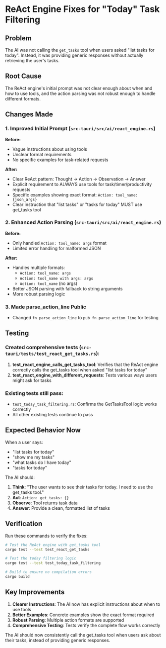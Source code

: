 # ReAct Engine Fixes for "Today" Task Filtering

## Problem

The AI was not calling the `get_tasks` tool when users asked "list tasks for today". Instead, it was providing generic responses without actually retrieving the user's tasks.

## Root Cause

The ReAct engine's initial prompt was not clear enough about when and how to use tools, and the action parsing was not robust enough to handle different formats.

## Changes Made

### 1. Improved Initial Prompt (`src-tauri/src/ai/react_engine.rs`)

**Before:**

- Vague instructions about using tools
- Unclear format requirements
- No specific examples for task-related requests

**After:**

- Clear ReAct pattern: Thought -> Action -> Observation -> Answer
- Explicit requirement to ALWAYS use tools for task/timer/productivity requests
- Specific examples showing exact format: `Action: tool_name: {json_args}`
- Clear instruction that "list tasks" or "tasks for today" MUST use get_tasks tool

### 2. Enhanced Action Parsing (`src-tauri/src/ai/react_engine.rs`)

**Before:**

- Only handled `Action: tool_name: args` format
- Limited error handling for malformed JSON

**After:**

- Handles multiple formats:
  - `Action: tool_name: args`
  - `Action: tool_name with args: args`
  - `Action: tool_name` (no args)
- Better JSON parsing with fallback to string arguments
- More robust parsing logic

### 3. Made parse_action_line Public

- Changed `fn parse_action_line` to `pub fn parse_action_line` for testing

## Testing

### Created comprehensive tests (`src-tauri/tests/test_react_get_tasks.rs`):

1. **test_react_engine_calls_get_tasks_tool**: Verifies that the ReAct engine correctly calls the get_tasks tool when asked "list tasks for today"
2. **test_react_engine_with_different_requests**: Tests various ways users might ask for tasks

### Existing tests still pass:

- `test_today_task_filtering.rs`: Confirms the GetTasksTool logic works correctly
- All other existing tests continue to pass

## Expected Behavior Now

When a user says:

- "list tasks for today"
- "show me my tasks"
- "what tasks do I have today"
- "tasks for today"

The AI should:

1. **Think**: "The user wants to see their tasks for today. I need to use the get_tasks tool."
2. **Act**: `Action: get_tasks: {}`
3. **Observe**: Tool returns task data
4. **Answer**: Provide a clean, formatted list of tasks

## Verification

Run these commands to verify the fixes:

```bash
# Test the ReAct engine with get_tasks tool
cargo test --test test_react_get_tasks

# Test the today filtering logic
cargo test --test test_today_task_filtering

# Build to ensure no compilation errors
cargo build
```

## Key Improvements

1. **Clearer Instructions**: The AI now has explicit instructions about when to use tools
2. **Better Examples**: Concrete examples show the exact format required
3. **Robust Parsing**: Multiple action formats are supported
4. **Comprehensive Testing**: Tests verify the complete flow works correctly

The AI should now consistently call the get_tasks tool when users ask about their tasks, instead of providing generic responses.
